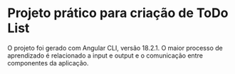 # Projeto prático para criação de ToDo List
O projeto foi gerado com Angular CLI, versão 18.2.1.
O maior processo de aprendizado é relacionado a input e output e o comunicação entre componentes da aplicação.
